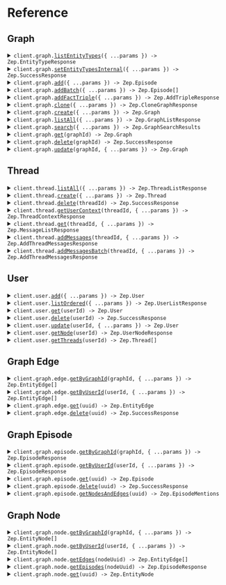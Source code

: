 # Reference

## Graph

<details><summary><code>client.graph.<a href="/src/api/resources/graph/client/Client.ts">listEntityTypes</a>({ ...params }) -> Zep.EntityTypeResponse</code></summary>
<dl>
<dd>

#### 📝 Description

<dl>
<dd>

<dl>
<dd>

Returns all entity types for a project, user, or graph.

</dd>
</dl>
</dd>
</dl>

#### 🔌 Usage

<dl>
<dd>

<dl>
<dd>

```typescript
await client.graph.listEntityTypes();
```

</dd>
</dl>
</dd>
</dl>

#### ⚙️ Parameters

<dl>
<dd>

<dl>
<dd>

**request:** `Zep.GraphListEntityTypesRequest`

</dd>
</dl>

<dl>
<dd>

**requestOptions:** `Graph.RequestOptions`

</dd>
</dl>
</dd>
</dl>

</dd>
</dl>
</details>

<details><summary><code>client.graph.<a href="/src/api/resources/graph/client/Client.ts">setEntityTypesInternal</a>({ ...params }) -> Zep.SuccessResponse</code></summary>
<dl>
<dd>

#### 📝 Description

<dl>
<dd>

<dl>
<dd>

Sets the entity types for multiple users and graphs, replacing any existing ones.

</dd>
</dl>
</dd>
</dl>

#### 🔌 Usage

<dl>
<dd>

<dl>
<dd>

```typescript
await client.graph.setEntityTypesInternal();
```

</dd>
</dl>
</dd>
</dl>

#### ⚙️ Parameters

<dl>
<dd>

<dl>
<dd>

**request:** `Zep.EntityTypeRequest`

</dd>
</dl>

<dl>
<dd>

**requestOptions:** `Graph.RequestOptions`

</dd>
</dl>
</dd>
</dl>

</dd>
</dl>
</details>

<details><summary><code>client.graph.<a href="/src/api/resources/graph/client/Client.ts">add</a>({ ...params }) -> Zep.Episode</code></summary>
<dl>
<dd>

#### 📝 Description

<dl>
<dd>

<dl>
<dd>

Add data to the graph.

</dd>
</dl>
</dd>
</dl>

#### 🔌 Usage

<dl>
<dd>

<dl>
<dd>

```typescript
await client.graph.add({
    data: "data",
    type: "text",
});
```

</dd>
</dl>
</dd>
</dl>

#### ⚙️ Parameters

<dl>
<dd>

<dl>
<dd>

**request:** `Zep.AddDataRequest`

</dd>
</dl>

<dl>
<dd>

**requestOptions:** `Graph.RequestOptions`

</dd>
</dl>
</dd>
</dl>

</dd>
</dl>
</details>

<details><summary><code>client.graph.<a href="/src/api/resources/graph/client/Client.ts">addBatch</a>({ ...params }) -> Zep.Episode[]</code></summary>
<dl>
<dd>

#### 📝 Description

<dl>
<dd>

<dl>
<dd>

Add data to the graph in batch mode, processing episodes concurrently. Use only for data that is insensitive to processing order.

</dd>
</dl>
</dd>
</dl>

#### 🔌 Usage

<dl>
<dd>

<dl>
<dd>

```typescript
await client.graph.addBatch({
    episodes: [
        {
            data: "data",
            type: "text",
        },
    ],
});
```

</dd>
</dl>
</dd>
</dl>

#### ⚙️ Parameters

<dl>
<dd>

<dl>
<dd>

**request:** `Zep.AddDataBatchRequest`

</dd>
</dl>

<dl>
<dd>

**requestOptions:** `Graph.RequestOptions`

</dd>
</dl>
</dd>
</dl>

</dd>
</dl>
</details>

<details><summary><code>client.graph.<a href="/src/api/resources/graph/client/Client.ts">addFactTriple</a>({ ...params }) -> Zep.AddTripleResponse</code></summary>
<dl>
<dd>

#### 📝 Description

<dl>
<dd>

<dl>
<dd>

Add a fact triple for a user or group

</dd>
</dl>
</dd>
</dl>

#### 🔌 Usage

<dl>
<dd>

<dl>
<dd>

```typescript
await client.graph.addFactTriple({
    fact: "fact",
    factName: "fact_name",
    targetNodeName: "target_node_name",
});
```

</dd>
</dl>
</dd>
</dl>

#### ⚙️ Parameters

<dl>
<dd>

<dl>
<dd>

**request:** `Zep.AddTripleRequest`

</dd>
</dl>

<dl>
<dd>

**requestOptions:** `Graph.RequestOptions`

</dd>
</dl>
</dd>
</dl>

</dd>
</dl>
</details>

<details><summary><code>client.graph.<a href="/src/api/resources/graph/client/Client.ts">clone</a>({ ...params }) -> Zep.CloneGraphResponse</code></summary>
<dl>
<dd>

#### 📝 Description

<dl>
<dd>

<dl>
<dd>

Clone a user or group graph.

</dd>
</dl>
</dd>
</dl>

#### 🔌 Usage

<dl>
<dd>

<dl>
<dd>

```typescript
await client.graph.clone();
```

</dd>
</dl>
</dd>
</dl>

#### ⚙️ Parameters

<dl>
<dd>

<dl>
<dd>

**request:** `Zep.CloneGraphRequest`

</dd>
</dl>

<dl>
<dd>

**requestOptions:** `Graph.RequestOptions`

</dd>
</dl>
</dd>
</dl>

</dd>
</dl>
</details>

<details><summary><code>client.graph.<a href="/src/api/resources/graph/client/Client.ts">create</a>({ ...params }) -> Zep.Graph</code></summary>
<dl>
<dd>

#### 📝 Description

<dl>
<dd>

<dl>
<dd>

Creates a new graph.

</dd>
</dl>
</dd>
</dl>

#### 🔌 Usage

<dl>
<dd>

<dl>
<dd>

```typescript
await client.graph.create({
    graphId: "graph_id",
});
```

</dd>
</dl>
</dd>
</dl>

#### ⚙️ Parameters

<dl>
<dd>

<dl>
<dd>

**request:** `Zep.CreateGraphRequest`

</dd>
</dl>

<dl>
<dd>

**requestOptions:** `Graph.RequestOptions`

</dd>
</dl>
</dd>
</dl>

</dd>
</dl>
</details>

<details><summary><code>client.graph.<a href="/src/api/resources/graph/client/Client.ts">listAll</a>({ ...params }) -> Zep.GraphListResponse</code></summary>
<dl>
<dd>

#### 📝 Description

<dl>
<dd>

<dl>
<dd>

Returns all graphs. In order to list users, use user.list_ordered instead

</dd>
</dl>
</dd>
</dl>

#### 🔌 Usage

<dl>
<dd>

<dl>
<dd>

```typescript
await client.graph.listAll();
```

</dd>
</dl>
</dd>
</dl>

#### ⚙️ Parameters

<dl>
<dd>

<dl>
<dd>

**request:** `Zep.GraphListAllRequest`

</dd>
</dl>

<dl>
<dd>

**requestOptions:** `Graph.RequestOptions`

</dd>
</dl>
</dd>
</dl>

</dd>
</dl>
</details>

<details><summary><code>client.graph.<a href="/src/api/resources/graph/client/Client.ts">search</a>({ ...params }) -> Zep.GraphSearchResults</code></summary>
<dl>
<dd>

#### 📝 Description

<dl>
<dd>

<dl>
<dd>

Perform a graph search query.

</dd>
</dl>
</dd>
</dl>

#### 🔌 Usage

<dl>
<dd>

<dl>
<dd>

```typescript
await client.graph.search({
    query: "query",
});
```

</dd>
</dl>
</dd>
</dl>

#### ⚙️ Parameters

<dl>
<dd>

<dl>
<dd>

**request:** `Zep.GraphSearchQuery`

</dd>
</dl>

<dl>
<dd>

**requestOptions:** `Graph.RequestOptions`

</dd>
</dl>
</dd>
</dl>

</dd>
</dl>
</details>

<details><summary><code>client.graph.<a href="/src/api/resources/graph/client/Client.ts">get</a>(graphId) -> Zep.Graph</code></summary>
<dl>
<dd>

#### 📝 Description

<dl>
<dd>

<dl>
<dd>

Returns a graph.

</dd>
</dl>
</dd>
</dl>

#### 🔌 Usage

<dl>
<dd>

<dl>
<dd>

```typescript
await client.graph.get("graphId");
```

</dd>
</dl>
</dd>
</dl>

#### ⚙️ Parameters

<dl>
<dd>

<dl>
<dd>

**graphId:** `string` — The graph_id of the graph to get.

</dd>
</dl>

<dl>
<dd>

**requestOptions:** `Graph.RequestOptions`

</dd>
</dl>
</dd>
</dl>

</dd>
</dl>
</details>

<details><summary><code>client.graph.<a href="/src/api/resources/graph/client/Client.ts">delete</a>(graphId) -> Zep.SuccessResponse</code></summary>
<dl>
<dd>

#### 📝 Description

<dl>
<dd>

<dl>
<dd>

Deletes a graph. If you would like to delete a user graph, make sure to use user.delete instead.

</dd>
</dl>
</dd>
</dl>

#### 🔌 Usage

<dl>
<dd>

<dl>
<dd>

```typescript
await client.graph.delete("graphId");
```

</dd>
</dl>
</dd>
</dl>

#### ⚙️ Parameters

<dl>
<dd>

<dl>
<dd>

**graphId:** `string` — Graph ID

</dd>
</dl>

<dl>
<dd>

**requestOptions:** `Graph.RequestOptions`

</dd>
</dl>
</dd>
</dl>

</dd>
</dl>
</details>

<details><summary><code>client.graph.<a href="/src/api/resources/graph/client/Client.ts">update</a>(graphId, { ...params }) -> Zep.Graph</code></summary>
<dl>
<dd>

#### 📝 Description

<dl>
<dd>

<dl>
<dd>

Updates information about a graph.

</dd>
</dl>
</dd>
</dl>

#### 🔌 Usage

<dl>
<dd>

<dl>
<dd>

```typescript
await client.graph.update("graphId");
```

</dd>
</dl>
</dd>
</dl>

#### ⚙️ Parameters

<dl>
<dd>

<dl>
<dd>

**graphId:** `string` — Graph ID

</dd>
</dl>

<dl>
<dd>

**request:** `Zep.UpdateGraphRequest`

</dd>
</dl>

<dl>
<dd>

**requestOptions:** `Graph.RequestOptions`

</dd>
</dl>
</dd>
</dl>

</dd>
</dl>
</details>

## Thread

<details><summary><code>client.thread.<a href="/src/api/resources/thread/client/Client.ts">listAll</a>({ ...params }) -> Zep.ThreadListResponse</code></summary>
<dl>
<dd>

#### 📝 Description

<dl>
<dd>

<dl>
<dd>

Returns all threads.

</dd>
</dl>
</dd>
</dl>

#### 🔌 Usage

<dl>
<dd>

<dl>
<dd>

```typescript
await client.thread.listAll();
```

</dd>
</dl>
</dd>
</dl>

#### ⚙️ Parameters

<dl>
<dd>

<dl>
<dd>

**request:** `Zep.ThreadListAllRequest`

</dd>
</dl>

<dl>
<dd>

**requestOptions:** `Thread.RequestOptions`

</dd>
</dl>
</dd>
</dl>

</dd>
</dl>
</details>

<details><summary><code>client.thread.<a href="/src/api/resources/thread/client/Client.ts">create</a>({ ...params }) -> Zep.Thread</code></summary>
<dl>
<dd>

#### 📝 Description

<dl>
<dd>

<dl>
<dd>

Start a new thread.

</dd>
</dl>
</dd>
</dl>

#### 🔌 Usage

<dl>
<dd>

<dl>
<dd>

```typescript
await client.thread.create({
    threadId: "thread_id",
    userId: "user_id",
});
```

</dd>
</dl>
</dd>
</dl>

#### ⚙️ Parameters

<dl>
<dd>

<dl>
<dd>

**request:** `Zep.CreateThreadRequest`

</dd>
</dl>

<dl>
<dd>

**requestOptions:** `Thread.RequestOptions`

</dd>
</dl>
</dd>
</dl>

</dd>
</dl>
</details>

<details><summary><code>client.thread.<a href="/src/api/resources/thread/client/Client.ts">delete</a>(threadId) -> Zep.SuccessResponse</code></summary>
<dl>
<dd>

#### 📝 Description

<dl>
<dd>

<dl>
<dd>

Deletes a thread.

</dd>
</dl>
</dd>
</dl>

#### 🔌 Usage

<dl>
<dd>

<dl>
<dd>

```typescript
await client.thread.delete("threadId");
```

</dd>
</dl>
</dd>
</dl>

#### ⚙️ Parameters

<dl>
<dd>

<dl>
<dd>

**threadId:** `string` — The ID of the thread for which memory should be deleted.

</dd>
</dl>

<dl>
<dd>

**requestOptions:** `Thread.RequestOptions`

</dd>
</dl>
</dd>
</dl>

</dd>
</dl>
</details>

<details><summary><code>client.thread.<a href="/src/api/resources/thread/client/Client.ts">getUserContext</a>(threadId, { ...params }) -> Zep.ThreadContextResponse</code></summary>
<dl>
<dd>

#### 📝 Description

<dl>
<dd>

<dl>
<dd>

Returns most relevant context for a given thread.

</dd>
</dl>
</dd>
</dl>

#### 🔌 Usage

<dl>
<dd>

<dl>
<dd>

```typescript
await client.thread.getUserContext("threadId");
```

</dd>
</dl>
</dd>
</dl>

#### ⚙️ Parameters

<dl>
<dd>

<dl>
<dd>

**threadId:** `string` — The ID of the thread for which to retrieve context.

</dd>
</dl>

<dl>
<dd>

**request:** `Zep.ThreadGetUserContextRequest`

</dd>
</dl>

<dl>
<dd>

**requestOptions:** `Thread.RequestOptions`

</dd>
</dl>
</dd>
</dl>

</dd>
</dl>
</details>

<details><summary><code>client.thread.<a href="/src/api/resources/thread/client/Client.ts">get</a>(threadId, { ...params }) -> Zep.MessageListResponse</code></summary>
<dl>
<dd>

#### 📝 Description

<dl>
<dd>

<dl>
<dd>

Returns messages for a thread.

</dd>
</dl>
</dd>
</dl>

#### 🔌 Usage

<dl>
<dd>

<dl>
<dd>

```typescript
await client.thread.get("threadId");
```

</dd>
</dl>
</dd>
</dl>

#### ⚙️ Parameters

<dl>
<dd>

<dl>
<dd>

**threadId:** `string` — Thread ID

</dd>
</dl>

<dl>
<dd>

**request:** `Zep.ThreadGetRequest`

</dd>
</dl>

<dl>
<dd>

**requestOptions:** `Thread.RequestOptions`

</dd>
</dl>
</dd>
</dl>

</dd>
</dl>
</details>

<details><summary><code>client.thread.<a href="/src/api/resources/thread/client/Client.ts">addMessages</a>(threadId, { ...params }) -> Zep.AddThreadMessagesResponse</code></summary>
<dl>
<dd>

#### 📝 Description

<dl>
<dd>

<dl>
<dd>

Add messages to a thread.

</dd>
</dl>
</dd>
</dl>

#### 🔌 Usage

<dl>
<dd>

<dl>
<dd>

```typescript
await client.thread.addMessages("threadId", {
    messages: [
        {
            content: "content",
            role: "norole",
        },
    ],
});
```

</dd>
</dl>
</dd>
</dl>

#### ⚙️ Parameters

<dl>
<dd>

<dl>
<dd>

**threadId:** `string` — The ID of the thread to which messages should be added.

</dd>
</dl>

<dl>
<dd>

**request:** `Zep.AddThreadMessagesRequest`

</dd>
</dl>

<dl>
<dd>

**requestOptions:** `Thread.RequestOptions`

</dd>
</dl>
</dd>
</dl>

</dd>
</dl>
</details>

<details><summary><code>client.thread.<a href="/src/api/resources/thread/client/Client.ts">addMessagesBatch</a>(threadId, { ...params }) -> Zep.AddThreadMessagesResponse</code></summary>
<dl>
<dd>

#### 📝 Description

<dl>
<dd>

<dl>
<dd>

Add messages to a thread in batch mode. This will process messages concurrently, which is useful for data migrations.

</dd>
</dl>
</dd>
</dl>

#### 🔌 Usage

<dl>
<dd>

<dl>
<dd>

```typescript
await client.thread.addMessagesBatch("threadId", {
    messages: [
        {
            content: "content",
            role: "norole",
        },
    ],
});
```

</dd>
</dl>
</dd>
</dl>

#### ⚙️ Parameters

<dl>
<dd>

<dl>
<dd>

**threadId:** `string` — The ID of the thread to which messages should be added.

</dd>
</dl>

<dl>
<dd>

**request:** `Zep.AddThreadMessagesRequest`

</dd>
</dl>

<dl>
<dd>

**requestOptions:** `Thread.RequestOptions`

</dd>
</dl>
</dd>
</dl>

</dd>
</dl>
</details>

## User

<details><summary><code>client.user.<a href="/src/api/resources/user/client/Client.ts">add</a>({ ...params }) -> Zep.User</code></summary>
<dl>
<dd>

#### 📝 Description

<dl>
<dd>

<dl>
<dd>

Adds a user.

</dd>
</dl>
</dd>
</dl>

#### 🔌 Usage

<dl>
<dd>

<dl>
<dd>

```typescript
await client.user.add({
    userId: "user_id",
});
```

</dd>
</dl>
</dd>
</dl>

#### ⚙️ Parameters

<dl>
<dd>

<dl>
<dd>

**request:** `Zep.CreateUserRequest`

</dd>
</dl>

<dl>
<dd>

**requestOptions:** `User.RequestOptions`

</dd>
</dl>
</dd>
</dl>

</dd>
</dl>
</details>

<details><summary><code>client.user.<a href="/src/api/resources/user/client/Client.ts">listOrdered</a>({ ...params }) -> Zep.UserListResponse</code></summary>
<dl>
<dd>

#### 📝 Description

<dl>
<dd>

<dl>
<dd>

Returns all users.

</dd>
</dl>
</dd>
</dl>

#### 🔌 Usage

<dl>
<dd>

<dl>
<dd>

```typescript
await client.user.listOrdered();
```

</dd>
</dl>
</dd>
</dl>

#### ⚙️ Parameters

<dl>
<dd>

<dl>
<dd>

**request:** `Zep.UserListOrderedRequest`

</dd>
</dl>

<dl>
<dd>

**requestOptions:** `User.RequestOptions`

</dd>
</dl>
</dd>
</dl>

</dd>
</dl>
</details>

<details><summary><code>client.user.<a href="/src/api/resources/user/client/Client.ts">get</a>(userId) -> Zep.User</code></summary>
<dl>
<dd>

#### 📝 Description

<dl>
<dd>

<dl>
<dd>

Returns a user.

</dd>
</dl>
</dd>
</dl>

#### 🔌 Usage

<dl>
<dd>

<dl>
<dd>

```typescript
await client.user.get("userId");
```

</dd>
</dl>
</dd>
</dl>

#### ⚙️ Parameters

<dl>
<dd>

<dl>
<dd>

**userId:** `string` — The user_id of the user to get.

</dd>
</dl>

<dl>
<dd>

**requestOptions:** `User.RequestOptions`

</dd>
</dl>
</dd>
</dl>

</dd>
</dl>
</details>

<details><summary><code>client.user.<a href="/src/api/resources/user/client/Client.ts">delete</a>(userId) -> Zep.SuccessResponse</code></summary>
<dl>
<dd>

#### 📝 Description

<dl>
<dd>

<dl>
<dd>

Deletes a user.

</dd>
</dl>
</dd>
</dl>

#### 🔌 Usage

<dl>
<dd>

<dl>
<dd>

```typescript
await client.user.delete("userId");
```

</dd>
</dl>
</dd>
</dl>

#### ⚙️ Parameters

<dl>
<dd>

<dl>
<dd>

**userId:** `string` — User ID

</dd>
</dl>

<dl>
<dd>

**requestOptions:** `User.RequestOptions`

</dd>
</dl>
</dd>
</dl>

</dd>
</dl>
</details>

<details><summary><code>client.user.<a href="/src/api/resources/user/client/Client.ts">update</a>(userId, { ...params }) -> Zep.User</code></summary>
<dl>
<dd>

#### 📝 Description

<dl>
<dd>

<dl>
<dd>

Updates a user.

</dd>
</dl>
</dd>
</dl>

#### 🔌 Usage

<dl>
<dd>

<dl>
<dd>

```typescript
await client.user.update("userId");
```

</dd>
</dl>
</dd>
</dl>

#### ⚙️ Parameters

<dl>
<dd>

<dl>
<dd>

**userId:** `string` — User ID

</dd>
</dl>

<dl>
<dd>

**request:** `Zep.UpdateUserRequest`

</dd>
</dl>

<dl>
<dd>

**requestOptions:** `User.RequestOptions`

</dd>
</dl>
</dd>
</dl>

</dd>
</dl>
</details>

<details><summary><code>client.user.<a href="/src/api/resources/user/client/Client.ts">getNode</a>(userId) -> Zep.UserNodeResponse</code></summary>
<dl>
<dd>

#### 📝 Description

<dl>
<dd>

<dl>
<dd>

Returns a user's node.

</dd>
</dl>
</dd>
</dl>

#### 🔌 Usage

<dl>
<dd>

<dl>
<dd>

```typescript
await client.user.getNode("userId");
```

</dd>
</dl>
</dd>
</dl>

#### ⚙️ Parameters

<dl>
<dd>

<dl>
<dd>

**userId:** `string` — The user_id of the user to get the node for.

</dd>
</dl>

<dl>
<dd>

**requestOptions:** `User.RequestOptions`

</dd>
</dl>
</dd>
</dl>

</dd>
</dl>
</details>

<details><summary><code>client.user.<a href="/src/api/resources/user/client/Client.ts">getThreads</a>(userId) -> Zep.Thread[]</code></summary>
<dl>
<dd>

#### 📝 Description

<dl>
<dd>

<dl>
<dd>

Returns all threads for a user.

</dd>
</dl>
</dd>
</dl>

#### 🔌 Usage

<dl>
<dd>

<dl>
<dd>

```typescript
await client.user.getThreads("userId");
```

</dd>
</dl>
</dd>
</dl>

#### ⚙️ Parameters

<dl>
<dd>

<dl>
<dd>

**userId:** `string` — User ID

</dd>
</dl>

<dl>
<dd>

**requestOptions:** `User.RequestOptions`

</dd>
</dl>
</dd>
</dl>

</dd>
</dl>
</details>

## Graph Edge

<details><summary><code>client.graph.edge.<a href="/src/api/resources/graph/resources/edge/client/Client.ts">getByGraphId</a>(graphId, { ...params }) -> Zep.EntityEdge[]</code></summary>
<dl>
<dd>

#### 📝 Description

<dl>
<dd>

<dl>
<dd>

Returns all edges for a graph.

</dd>
</dl>
</dd>
</dl>

#### 🔌 Usage

<dl>
<dd>

<dl>
<dd>

```typescript
await client.graph.edge.getByGraphId("graph_id", {});
```

</dd>
</dl>
</dd>
</dl>

#### ⚙️ Parameters

<dl>
<dd>

<dl>
<dd>

**graphId:** `string` — Graph ID

</dd>
</dl>

<dl>
<dd>

**request:** `Zep.GraphEdgesRequest`

</dd>
</dl>

<dl>
<dd>

**requestOptions:** `Edge.RequestOptions`

</dd>
</dl>
</dd>
</dl>

</dd>
</dl>
</details>

<details><summary><code>client.graph.edge.<a href="/src/api/resources/graph/resources/edge/client/Client.ts">getByUserId</a>(userId, { ...params }) -> Zep.EntityEdge[]</code></summary>
<dl>
<dd>

#### 📝 Description

<dl>
<dd>

<dl>
<dd>

Returns all edges for a user.

</dd>
</dl>
</dd>
</dl>

#### 🔌 Usage

<dl>
<dd>

<dl>
<dd>

```typescript
await client.graph.edge.getByUserId("user_id", {});
```

</dd>
</dl>
</dd>
</dl>

#### ⚙️ Parameters

<dl>
<dd>

<dl>
<dd>

**userId:** `string` — User ID

</dd>
</dl>

<dl>
<dd>

**request:** `Zep.GraphEdgesRequest`

</dd>
</dl>

<dl>
<dd>

**requestOptions:** `Edge.RequestOptions`

</dd>
</dl>
</dd>
</dl>

</dd>
</dl>
</details>

<details><summary><code>client.graph.edge.<a href="/src/api/resources/graph/resources/edge/client/Client.ts">get</a>(uuid) -> Zep.EntityEdge</code></summary>
<dl>
<dd>

#### 📝 Description

<dl>
<dd>

<dl>
<dd>

Returns a specific edge by its UUID.

</dd>
</dl>
</dd>
</dl>

#### 🔌 Usage

<dl>
<dd>

<dl>
<dd>

```typescript
await client.graph.edge.get("uuid");
```

</dd>
</dl>
</dd>
</dl>

#### ⚙️ Parameters

<dl>
<dd>

<dl>
<dd>

**uuid:** `string` — Edge UUID

</dd>
</dl>

<dl>
<dd>

**requestOptions:** `Edge.RequestOptions`

</dd>
</dl>
</dd>
</dl>

</dd>
</dl>
</details>

<details><summary><code>client.graph.edge.<a href="/src/api/resources/graph/resources/edge/client/Client.ts">delete</a>(uuid) -> Zep.SuccessResponse</code></summary>
<dl>
<dd>

#### 📝 Description

<dl>
<dd>

<dl>
<dd>

Deletes an edge by UUID.

</dd>
</dl>
</dd>
</dl>

#### 🔌 Usage

<dl>
<dd>

<dl>
<dd>

```typescript
await client.graph.edge.delete("uuid");
```

</dd>
</dl>
</dd>
</dl>

#### ⚙️ Parameters

<dl>
<dd>

<dl>
<dd>

**uuid:** `string` — Edge UUID

</dd>
</dl>

<dl>
<dd>

**requestOptions:** `Edge.RequestOptions`

</dd>
</dl>
</dd>
</dl>

</dd>
</dl>
</details>

## Graph Episode

<details><summary><code>client.graph.episode.<a href="/src/api/resources/graph/resources/episode/client/Client.ts">getByGraphId</a>(graphId, { ...params }) -> Zep.EpisodeResponse</code></summary>
<dl>
<dd>

#### 📝 Description

<dl>
<dd>

<dl>
<dd>

Returns episodes by graph id.

</dd>
</dl>
</dd>
</dl>

#### 🔌 Usage

<dl>
<dd>

<dl>
<dd>

```typescript
await client.graph.episode.getByGraphId("graph_id");
```

</dd>
</dl>
</dd>
</dl>

#### ⚙️ Parameters

<dl>
<dd>

<dl>
<dd>

**graphId:** `string` — Graph ID

</dd>
</dl>

<dl>
<dd>

**request:** `Zep.graph.EpisodeGetByGraphIdRequest`

</dd>
</dl>

<dl>
<dd>

**requestOptions:** `Episode.RequestOptions`

</dd>
</dl>
</dd>
</dl>

</dd>
</dl>
</details>

<details><summary><code>client.graph.episode.<a href="/src/api/resources/graph/resources/episode/client/Client.ts">getByUserId</a>(userId, { ...params }) -> Zep.EpisodeResponse</code></summary>
<dl>
<dd>

#### 📝 Description

<dl>
<dd>

<dl>
<dd>

Returns episodes by user id.

</dd>
</dl>
</dd>
</dl>

#### 🔌 Usage

<dl>
<dd>

<dl>
<dd>

```typescript
await client.graph.episode.getByUserId("user_id");
```

</dd>
</dl>
</dd>
</dl>

#### ⚙️ Parameters

<dl>
<dd>

<dl>
<dd>

**userId:** `string` — User ID

</dd>
</dl>

<dl>
<dd>

**request:** `Zep.graph.EpisodeGetByUserIdRequest`

</dd>
</dl>

<dl>
<dd>

**requestOptions:** `Episode.RequestOptions`

</dd>
</dl>
</dd>
</dl>

</dd>
</dl>
</details>

<details><summary><code>client.graph.episode.<a href="/src/api/resources/graph/resources/episode/client/Client.ts">get</a>(uuid) -> Zep.Episode</code></summary>
<dl>
<dd>

#### 📝 Description

<dl>
<dd>

<dl>
<dd>

Returns episodes by UUID

</dd>
</dl>
</dd>
</dl>

#### 🔌 Usage

<dl>
<dd>

<dl>
<dd>

```typescript
await client.graph.episode.get("uuid");
```

</dd>
</dl>
</dd>
</dl>

#### ⚙️ Parameters

<dl>
<dd>

<dl>
<dd>

**uuid:** `string` — Episode UUID

</dd>
</dl>

<dl>
<dd>

**requestOptions:** `Episode.RequestOptions`

</dd>
</dl>
</dd>
</dl>

</dd>
</dl>
</details>

<details><summary><code>client.graph.episode.<a href="/src/api/resources/graph/resources/episode/client/Client.ts">delete</a>(uuid) -> Zep.SuccessResponse</code></summary>
<dl>
<dd>

#### 📝 Description

<dl>
<dd>

<dl>
<dd>

Deletes an episode by its UUID.

</dd>
</dl>
</dd>
</dl>

#### 🔌 Usage

<dl>
<dd>

<dl>
<dd>

```typescript
await client.graph.episode.delete("uuid");
```

</dd>
</dl>
</dd>
</dl>

#### ⚙️ Parameters

<dl>
<dd>

<dl>
<dd>

**uuid:** `string` — Episode UUID

</dd>
</dl>

<dl>
<dd>

**requestOptions:** `Episode.RequestOptions`

</dd>
</dl>
</dd>
</dl>

</dd>
</dl>
</details>

<details><summary><code>client.graph.episode.<a href="/src/api/resources/graph/resources/episode/client/Client.ts">getNodesAndEdges</a>(uuid) -> Zep.EpisodeMentions</code></summary>
<dl>
<dd>

#### 📝 Description

<dl>
<dd>

<dl>
<dd>

Returns nodes and edges mentioned in an episode

</dd>
</dl>
</dd>
</dl>

#### 🔌 Usage

<dl>
<dd>

<dl>
<dd>

```typescript
await client.graph.episode.getNodesAndEdges("uuid");
```

</dd>
</dl>
</dd>
</dl>

#### ⚙️ Parameters

<dl>
<dd>

<dl>
<dd>

**uuid:** `string` — Episode uuid

</dd>
</dl>

<dl>
<dd>

**requestOptions:** `Episode.RequestOptions`

</dd>
</dl>
</dd>
</dl>

</dd>
</dl>
</details>

## Graph Node

<details><summary><code>client.graph.node.<a href="/src/api/resources/graph/resources/node/client/Client.ts">getByGraphId</a>(graphId, { ...params }) -> Zep.EntityNode[]</code></summary>
<dl>
<dd>

#### 📝 Description

<dl>
<dd>

<dl>
<dd>

Returns all nodes for a graph.

</dd>
</dl>
</dd>
</dl>

#### 🔌 Usage

<dl>
<dd>

<dl>
<dd>

```typescript
await client.graph.node.getByGraphId("graph_id", {});
```

</dd>
</dl>
</dd>
</dl>

#### ⚙️ Parameters

<dl>
<dd>

<dl>
<dd>

**graphId:** `string` — Graph ID

</dd>
</dl>

<dl>
<dd>

**request:** `Zep.GraphNodesRequest`

</dd>
</dl>

<dl>
<dd>

**requestOptions:** `Node.RequestOptions`

</dd>
</dl>
</dd>
</dl>

</dd>
</dl>
</details>

<details><summary><code>client.graph.node.<a href="/src/api/resources/graph/resources/node/client/Client.ts">getByUserId</a>(userId, { ...params }) -> Zep.EntityNode[]</code></summary>
<dl>
<dd>

#### 📝 Description

<dl>
<dd>

<dl>
<dd>

Returns all nodes for a user

</dd>
</dl>
</dd>
</dl>

#### 🔌 Usage

<dl>
<dd>

<dl>
<dd>

```typescript
await client.graph.node.getByUserId("user_id", {});
```

</dd>
</dl>
</dd>
</dl>

#### ⚙️ Parameters

<dl>
<dd>

<dl>
<dd>

**userId:** `string` — User ID

</dd>
</dl>

<dl>
<dd>

**request:** `Zep.GraphNodesRequest`

</dd>
</dl>

<dl>
<dd>

**requestOptions:** `Node.RequestOptions`

</dd>
</dl>
</dd>
</dl>

</dd>
</dl>
</details>

<details><summary><code>client.graph.node.<a href="/src/api/resources/graph/resources/node/client/Client.ts">getEdges</a>(nodeUuid) -> Zep.EntityEdge[]</code></summary>
<dl>
<dd>

#### 📝 Description

<dl>
<dd>

<dl>
<dd>

Returns all edges for a node

</dd>
</dl>
</dd>
</dl>

#### 🔌 Usage

<dl>
<dd>

<dl>
<dd>

```typescript
await client.graph.node.getEdges("node_uuid");
```

</dd>
</dl>
</dd>
</dl>

#### ⚙️ Parameters

<dl>
<dd>

<dl>
<dd>

**nodeUuid:** `string` — Node UUID

</dd>
</dl>

<dl>
<dd>

**requestOptions:** `Node.RequestOptions`

</dd>
</dl>
</dd>
</dl>

</dd>
</dl>
</details>

<details><summary><code>client.graph.node.<a href="/src/api/resources/graph/resources/node/client/Client.ts">getEpisodes</a>(nodeUuid) -> Zep.EpisodeResponse</code></summary>
<dl>
<dd>

#### 📝 Description

<dl>
<dd>

<dl>
<dd>

Returns all episodes that mentioned a given node

</dd>
</dl>
</dd>
</dl>

#### 🔌 Usage

<dl>
<dd>

<dl>
<dd>

```typescript
await client.graph.node.getEpisodes("node_uuid");
```

</dd>
</dl>
</dd>
</dl>

#### ⚙️ Parameters

<dl>
<dd>

<dl>
<dd>

**nodeUuid:** `string` — Node UUID

</dd>
</dl>

<dl>
<dd>

**requestOptions:** `Node.RequestOptions`

</dd>
</dl>
</dd>
</dl>

</dd>
</dl>
</details>

<details><summary><code>client.graph.node.<a href="/src/api/resources/graph/resources/node/client/Client.ts">get</a>(uuid) -> Zep.EntityNode</code></summary>
<dl>
<dd>

#### 📝 Description

<dl>
<dd>

<dl>
<dd>

Returns a specific node by its UUID.

</dd>
</dl>
</dd>
</dl>

#### 🔌 Usage

<dl>
<dd>

<dl>
<dd>

```typescript
await client.graph.node.get("uuid");
```

</dd>
</dl>
</dd>
</dl>

#### ⚙️ Parameters

<dl>
<dd>

<dl>
<dd>

**uuid:** `string` — Node UUID

</dd>
</dl>

<dl>
<dd>

**requestOptions:** `Node.RequestOptions`

</dd>
</dl>
</dd>
</dl>

</dd>
</dl>
</details>
